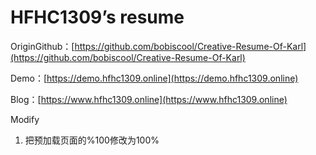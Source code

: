 # HFHC1309’s resume

OriginGithub：[https://github.com/bobiscool/Creative-Resume-Of-Karl](https://github.com/bobiscool/Creative-Resume-Of-Karl)

Demo：[https://demo.hfhc1309.online](https://demo.hfhc1309.online)

Blog：[https://www.hfhc1309.online](https://www.hfhc1309.online)

Modify
1. 把预加载页面的%100修改为100%

